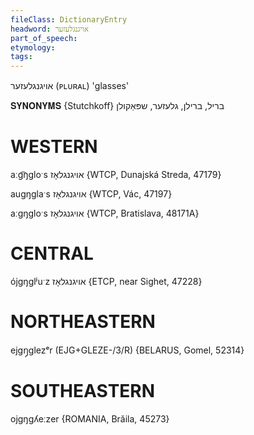 ```yaml
---
fileClass: DictionaryEntry
headword: אויגנגלעזער
part_of_speech: 
etymology: 
tags: 
---
```

אויגנגלעזער
(ᴘʟᴜʀᴀʟ)
'glasses'

𝐒𝐘𝐍𝐎𝐍𝐘𝐌𝐒 {Stutchkoff}
בריל, ברילן, גלעזער, שפּאַקולן

WESTERN
========

aːg͡ŋgloˑs אויגנגלאָז {WTCP, Dunajská Streda, 47179}

augŋglaˑs אויגנגלאָז {WTCP, Vác, 47197}

aːgŋgloˑs אויגנגלאָז {WTCP, Bratislava, 48171A} 

CENTRAL
========

ójgŋglʲuˑz אויגנגלאָז {ETCP, near Sighet, 47228}

NORTHEASTERN
==============

ejgŋ̩glezᵉr (EJG+GLEZE-/3/R) {BELARUS, Gomel, 52314}

SOUTHEASTERN
==============

ojgŋgʎeːzer {ROMANIA, Brăila, 45273}
